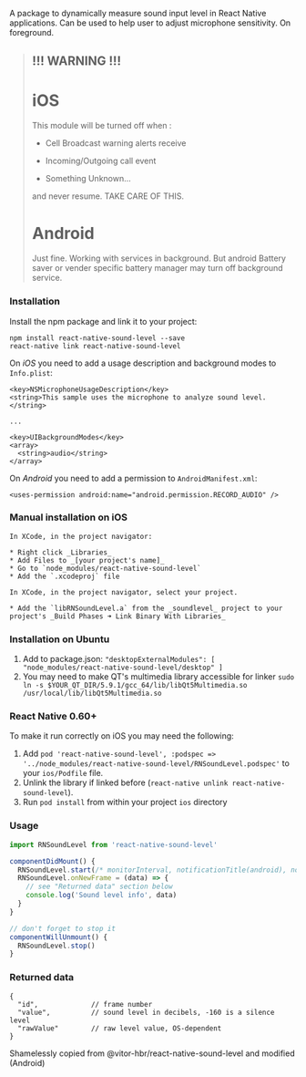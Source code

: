 A package to dynamically measure sound input level in React Native applications.
Can be used to help user to adjust microphone sensitivity. On foreground.

> ## !!! WARNING !!!
>
> # iOS
>
> This module will be turned off when :
>
> - Cell Broadcast warning alerts receive
>
> - Incoming/Outgoing call event
>
> - Something Unknown...
>
> and never resume. TAKE CARE OF THIS.
>
> # Android
>
> Just fine. Working with services in background.
> But android Battery saver or vender specific battery manager may turn off background service.

### Installation

Install the npm package and link it to your project:

```
npm install react-native-sound-level --save
react-native link react-native-sound-level
```

On _iOS_ you need to add a usage description and background modes to `Info.plist`:

```
<key>NSMicrophoneUsageDescription</key>
<string>This sample uses the microphone to analyze sound level.</string>

...

<key>UIBackgroundModes</key>
<array>
  <string>audio</string>
</array>
```

On _Android_ you need to add a permission to `AndroidManifest.xml`:

```
<uses-permission android:name="android.permission.RECORD_AUDIO" />
```

### Manual installation on iOS

```
In XCode, in the project navigator:

* Right click _Libraries_
* Add Files to _[your project's name]_
* Go to `node_modules/react-native-sound-level`
* Add the `.xcodeproj` file

In XCode, in the project navigator, select your project.

* Add the `libRNSoundLevel.a` from the _soundlevel_ project to your project's _Build Phases ➜ Link Binary With Libraries_
```

### Installation on Ubuntu

1. Add to package.json: `"desktopExternalModules": [ "node_modules/react-native-sound-level/desktop" ]`
2. You may need to make QT's multimedia library accessible for linker
   `sudo ln -s $YOUR_QT_DIR/5.9.1/gcc_64/lib/libQt5Multimedia.so /usr/local/lib/libQt5Multimedia.so`

### React Native 0.60+

To make it run correctly on iOS you may need the following:

1. Add `pod 'react-native-sound-level', :podspec => '../node_modules/react-native-sound-level/RNSoundLevel.podspec'` to your `ios/Podfile` file.
2. Unlink the library if linked before (`react-native unlink react-native-sound-level`).
3. Run `pod install` from within your project `ios` directory

### Usage

```js
import RNSoundLevel from 'react-native-sound-level'

componentDidMount() {
  RNSoundLevel.start(/* monitorInterval, notificationTitle(android), notificationMessage(android) */)
  RNSoundLevel.onNewFrame = (data) => {
    // see "Returned data" section below
    console.log('Sound level info', data)
  }
}

// don't forget to stop it
componentWillUnmount() {
  RNSoundLevel.stop()
}
```

### Returned data

```
{
  "id",             // frame number
  "value",          // sound level in decibels, -160 is a silence level
  "rawValue"        // raw level value, OS-dependent
}
```

Shamelessly copied from @vitor-hbr/react-native-sound-level and modified (Android)
